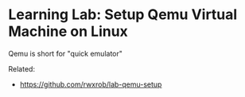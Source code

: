 # Learning Lab: Setup Qemu Virtual Machine on Linux

Qemu is short for "quick emulator"

Related:

* <https://github.com/rwxrob/lab-qemu-setup>

